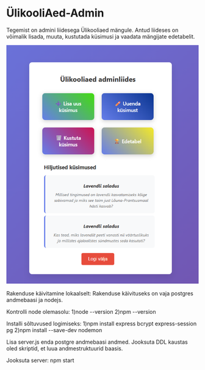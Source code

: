 ﻿# ÜlikooliAed-Admin
Tegemist on admini liidesega Ülikooliaed mängule. 
Antud liideses on võimalik lisada, muuta, kustutada küsimusi ja vaadata mängijate edetabelit.

![img.png](img.png)


Rakenduse käivitamine lokaalselt:
Rakenduse käivituseks on vaja postgres andmebaasi ja nodejs.

Kontrolli node olemasolu:
1)node --version
2)npm --version

Installi sõltuvused logimiseks:
1)npm install express bcrypt express-session pg
2)npm install --save-dev nodemon

Lisa server.js enda postgre andmebaasi andmed.
Jooksuta DDL kaustas oled skriptid, et luua andmestruktuurid baasis.

Jooksuta server: npm start
